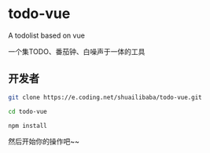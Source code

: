 # todo-vue

A todolist based on vue

一个集TODO、番茄钟、白噪声于一体的工具

## 开发者
```bash
git clone https://e.coding.net/shuailibaba/todo-vue.git

cd todo-vue

npm install
```
然后开始你的操作吧~~
